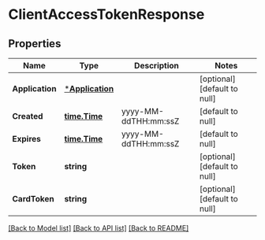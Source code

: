 # ClientAccessTokenResponse

## Properties
Name | Type | Description | Notes
------------ | ------------- | ------------- | -------------
**Application** | [***Application**](Application.md) |  | [optional] [default to null]
**Created** | [**time.Time**](time.Time.md) | yyyy-MM-ddTHH:mm:ssZ | [default to null]
**Expires** | [**time.Time**](time.Time.md) | yyyy-MM-ddTHH:mm:ssZ | [default to null]
**Token** | **string** |  | [optional] [default to null]
**CardToken** | **string** |  | [optional] [default to null]

[[Back to Model list]](../README.md#documentation-for-models) [[Back to API list]](../README.md#documentation-for-api-endpoints) [[Back to README]](../README.md)


